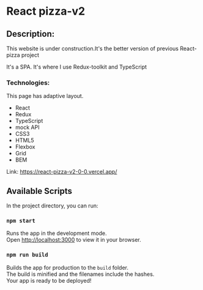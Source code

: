 <h1>React pizza-v2</h1>

<h2>Description:</h2>
<p>This website is under construction.It's the better version of previous React-pizza project</p>
<p>It's a SPA. It's where I use Redux-toolkit and TypeScript</p>

<h3>Technologies:</h3>
<p>This page has adaptive layout.</p>
<ul>
<li>React</li>
<li>Redux</li>
<li>TypeScript</li>
<li>mock API</li>
<li>CSS3</li>
<li>HTML5</li> 
<li>Flexbox</li>
<li>Grid</li>
<li>BEM</li>
</ul>

Link: https://react-pizza-v2-0-0.vercel.app/

## Available Scripts

In the project directory, you can run:

### `npm start`

Runs the app in the development mode.\
Open [http://localhost:3000](http://localhost:3000) to view it in your browser.

### `npm run build`

Builds the app for production to the `build` folder.\
The build is minified and the filenames include the hashes.\
Your app is ready to be deployed!
